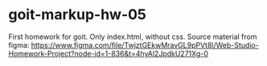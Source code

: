 # goit-markup-hw-05
First homework for goit.
Only index.html, without css.
Source material from figma: https://www.figma.com/file/TwjztGEkwMravGL9pPVt8l/Web-Studio-Homework-Project?node-id=1-836&t=4hyAl2JpdkU271Xg-0
